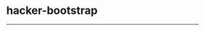 # hacker-bootstrap




    


---------------------













   









    






  












